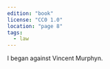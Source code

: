 ```yaml
---
edition: "book"
license: "CC0 1.0"
location: "page 8"
tags:
  - law
---
```

I began against Vincent Murphyn.
